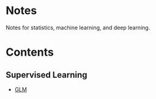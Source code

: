 # Notes
Notes for statistics, machine learning, and deep learning.

# Contents

## Supervised Learning
  * [GLM](https://github.com/shunjiw/Notes/blob/master/Machine%20learning/GLM.md)

